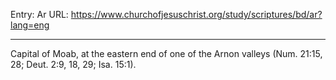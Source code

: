 Entry: Ar
URL: https://www.churchofjesuschrist.org/study/scriptures/bd/ar?lang=eng

---

Capital of Moab, at the eastern end of one of the Arnon valleys (Num. 21:15, 28; Deut. 2:9, 18, 29; Isa. 15:1).
